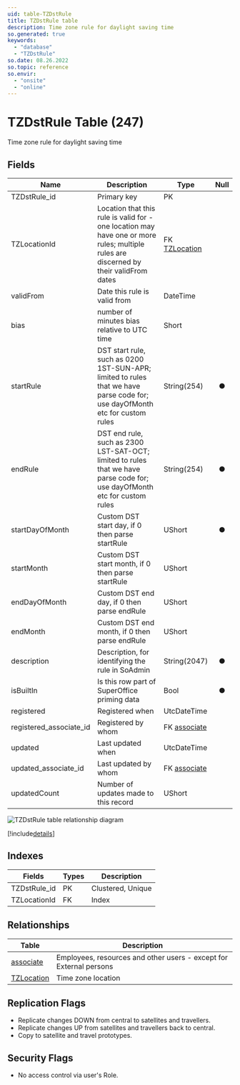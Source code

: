 ```yaml
---
uid: table-TZDstRule
title: TZDstRule table
description: Time zone rule for daylight saving time
so.generated: true
keywords:
  - "database"
  - "TZDstRule"
so.date: 08.26.2022
so.topic: reference
so.envir:
  - "onsite"
  - "online"
---
```


# TZDstRule Table (247)

Time zone rule for daylight saving time

## Fields

| Name | Description | Type | Null |
|------|-------------|------|:----:|
|TZDstRule\_id|Primary key|PK| |
|TZLocationId|Location that this rule is valid for - one location may have one or more rules; multiple rules are discerned by their validFrom dates|FK [TZLocation](tzlocation.md)| |
|validFrom|Date this rule is valid from|DateTime| |
|bias|number of minutes bias relative to UTC time|Short| |
|startRule|DST start rule, such as 0200 1ST-SUN-APR; limited to rules that we have parse code for; use dayOfMonth etc for custom rules|String(254)|&#x25CF;|
|endRule|DST end rule, such as 2300 LST-SAT-OCT; limited to rules that we have parse code for; use dayOfMonth etc for custom rules|String(254)|&#x25CF;|
|startDayOfMonth|Custom DST start day, if 0 then parse startRule|UShort|&#x25CF;|
|startMonth|Custom DST start month, if 0 then parse startRule|UShort| |
|endDayOfMonth|Custom DST end day, if 0 then parse endRule|UShort| |
|endMonth|Custom DST end month, if 0 then parse endRule|UShort| |
|description|Description, for identifying the rule in SoAdmin|String(2047)|&#x25CF;|
|isBuiltIn|Is this row part of SuperOffice priming data|Bool|&#x25CF;|
|registered|Registered when|UtcDateTime| |
|registered\_associate\_id|Registered by whom|FK [associate](associate.md)| |
|updated|Last updated when|UtcDateTime| |
|updated\_associate\_id|Last updated by whom|FK [associate](associate.md)| |
|updatedCount|Number of updates made to this record|UShort| |


![TZDstRule table relationship diagram](./media/TZDstRule.png)

[!include[details](./includes/tzdstrule.md)]

## Indexes

| Fields | Types | Description |
|--------|-------|-------------|
|TZDstRule\_id |PK |Clustered, Unique |
|TZLocationId |FK |Index |

## Relationships

| Table|  Description |
|------|-------------|
|[associate](associate.md)  |Employees, resources and other users - except for External persons |
|[TZLocation](tzlocation.md)  |Time zone location |


## Replication Flags

* Replicate changes DOWN from central to satellites and travellers.
* Replicate changes UP from satellites and travellers back to central.
* Copy to satellite and travel prototypes.

## Security Flags

* No access control via user's Role.

